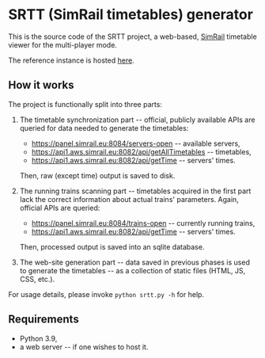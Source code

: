 # SRTT (SimRail timetables) generator

This is the source code of the SRTT project, a web-based,
[SimRail](https://simrail.eu/pl/gry/simrail-2021) timetable viewer for
the multi-player mode.

The reference instance is hosted [here](https://srtt.sokora.dev/).

## How it works

The project is functionally split into three parts:

1) The timetable synchronization part -- official, publicly
   available APIs are queried for data needed to generate the
   timetables:

   * https://panel.simrail.eu:8084/servers-open -- available servers,
   * https://api1.aws.simrail.eu:8082/api/getAllTimetables -- timetables,
   * https://api1.aws.simrail.eu:8082/api/getTime -- servers' times.

   Then, raw (except time) output is saved to disk.

2) The running trains scanning part -- timetables acquired in the
   first part lack the correct information about actual trains'
   parameters. Again, official APIs are queried:

   * https://panel.simrail.eu:8084/trains-open -- currently running trains,
   * https://api1.aws.simrail.eu:8082/api/getTime -- servers' times.

   Then, processed output is saved into an sqlite database.

3) The web-site generation part -- data saved in previous phases is
   used to generate the timetables -- as a collection of static files
   (HTML, JS, CSS, etc.).

For usage details, please invoke `python srtt.py -h` for help.

## Requirements

* Python 3.9,
* a web server -- if one wishes to host it.
